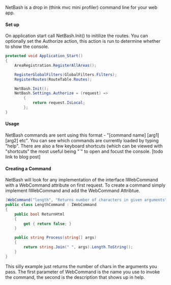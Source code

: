 NetBash is a drop in (think mvc mini profiler) command line for your web app.

#### Set up
On application start call NetBash.Init() to initilize the routes. You can optionally set the Authorize action, this action is run to determine whether to show the console.

```csharp
protected void Application_Start()
{
	AreaRegistration.RegisterAllAreas();

	RegisterGlobalFilters(GlobalFilters.Filters);
	RegisterRoutes(RouteTable.Routes);

	NetBash.Init();
	NetBash.Settings.Authorize = (request) =>
		{
			return request.IsLocal;
		};
}
```
	
#### Usage
NetBash commands are sent using this format - "[command name] [arg1] [arg2] etc". You can see which commands are currently loaded by typing "help". There are also a few keyboard shortcuts (which can be viewed with "shortcuts" the most useful being "`" to open and focust the console.
[todo link to blog post]

#### Creating a Command
NetBash will look for any implementation of the interface IWebCommand with a WebCommand attribute on first request. To create a command simply implement IWebCommand and add the WebCommand Attribtue.

```csharp
[WebCommand("length", "Returns number of characters in given arguments")]
public class LengthCommand : IWebCommand
{
	public bool ReturnHtml
	{
		get { return false; }
	}

	public string Process(string[] args)
	{
		return string.Join(" ", args).Length.ToString();
	}
}
```

This silly example just returns the number of chars in the arguments you pass. The first parameter of WebCommand is the name you use to invoke the command, the second is the description that shows up in help.

